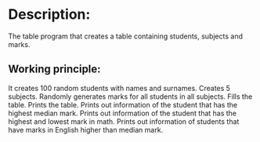 # Description:
  The table program that creates a table containing students, subjects and marks.

## Working principle:
   It creates 100 random students with names and surnames.
   Creates 5 subjects.
   Randomly generates marks for all students in all subjects.
   Fills the table.
   Prints the table.
   Prints out information of the student that has the highest median mark.
   Prints out information of the student that has the highest and lowest mark in math.
   Prints out information of students that have marks in English higher than median mark.

